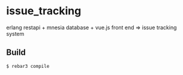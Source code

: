 issue_tracking
=====

erlang restapi + mnesia database + vue.js front end => issue tracking system

Build
-----

    $ rebar3 compile
